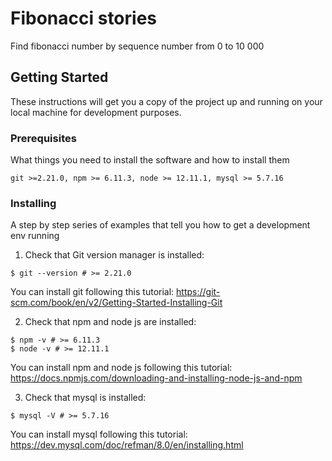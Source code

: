 # Fibonacci stories

Find fibonacci number by sequence number from 0 to 10 000

## Getting Started

These instructions will get you a copy of the project up and running on your local machine for development purposes.

### Prerequisites

What things you need to install the software and how to install them

```
git >=2.21.0, npm >= 6.11.3, node >= 12.11.1, mysql >= 5.7.16
```

### Installing

A step by step series of examples that tell you how to get a development env running

1. Check that Git version manager is installed:

```
$ git --version # >= 2.21.0
```

You can install git following this tutorial:
https://git-scm.com/book/en/v2/Getting-Started-Installing-Git

2. Check that npm and node js are installed:

```
$ npm -v # >= 6.11.3
$ node -v # >= 12.11.1
```

You can install npm and node js following this tutorial:
https://docs.npmjs.com/downloading-and-installing-node-js-and-npm

3. Check that mysql is installed:

```
$ mysql -V # >= 5.7.16
```

You can install mysql following this tutorial:
https://dev.mysql.com/doc/refman/8.0/en/installing.html
